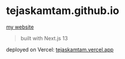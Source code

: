 # tejaskamtam.github.io

<a href="tejaskamtam.vercel.app">my website</a>
> built with Next.js 13

deployed on Vercel: <a href="tejaskamtam.vercel.app">tejaskamtam.vercel.app</a>
